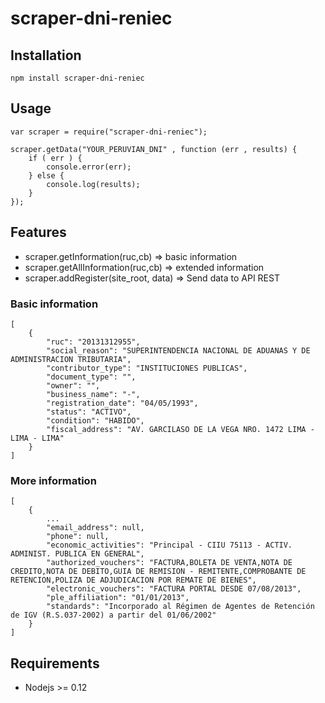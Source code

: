 # scraper-dni-reniec

## Installation
```
npm install scraper-dni-reniec
```
## Usage
```
var scraper = require("scraper-dni-reniec");

scraper.getData("YOUR_PERUVIAN_DNI" , function (err , results) {
    if ( err ) {
        console.error(err);
    } else {
        console.log(results);
    }
});

```

## Features

* scraper.getInformation(ruc,cb) => basic information
* scraper.getAllInformation(ruc,cb) => extended information
* scraper.addRegister(site_root, data) => Send data to API REST

### Basic information

```
[
    {
        "ruc": "20131312955",
        "social_reason": "SUPERINTENDENCIA NACIONAL DE ADUANAS Y DE ADMINISTRACION TRIBUTARIA",
        "contributor_type": "INSTITUCIONES PUBLICAS",
        "document_type": "",
        "owner": "",
        "business_name": "-",
        "registration_date": "04/05/1993",
        "status": "ACTIVO",
        "condition": "HABIDO",
        "fiscal_address": "AV. GARCILASO DE LA VEGA NRO. 1472 LIMA - LIMA - LIMA"
    }
]
```

### More information

```
[
    {
        ...
        "email_address": null,
        "phone": null,
        "economic_activities": "Principal - CIIU 75113 - ACTIV. ADMINIST. PUBLICA EN GENERAL",
        "authorized_vouchers": "FACTURA,BOLETA DE VENTA,NOTA DE CREDITO,NOTA DE DEBITO,GUIA DE REMISION - REMITENTE,COMPROBANTE DE  RETENCION,POLIZA DE ADJUDICACION POR REMATE DE BIENES",
        "electronic_vouchers": "FACTURA PORTAL DESDE 07/08/2013",
        "ple_affiliation": "01/01/2013",
        "standards": "Incorporado al Régimen de Agentes de Retención de IGV (R.S.037-2002) a partir del 01/06/2002"
    }
]
```

## Requirements

* Nodejs >= 0.12


